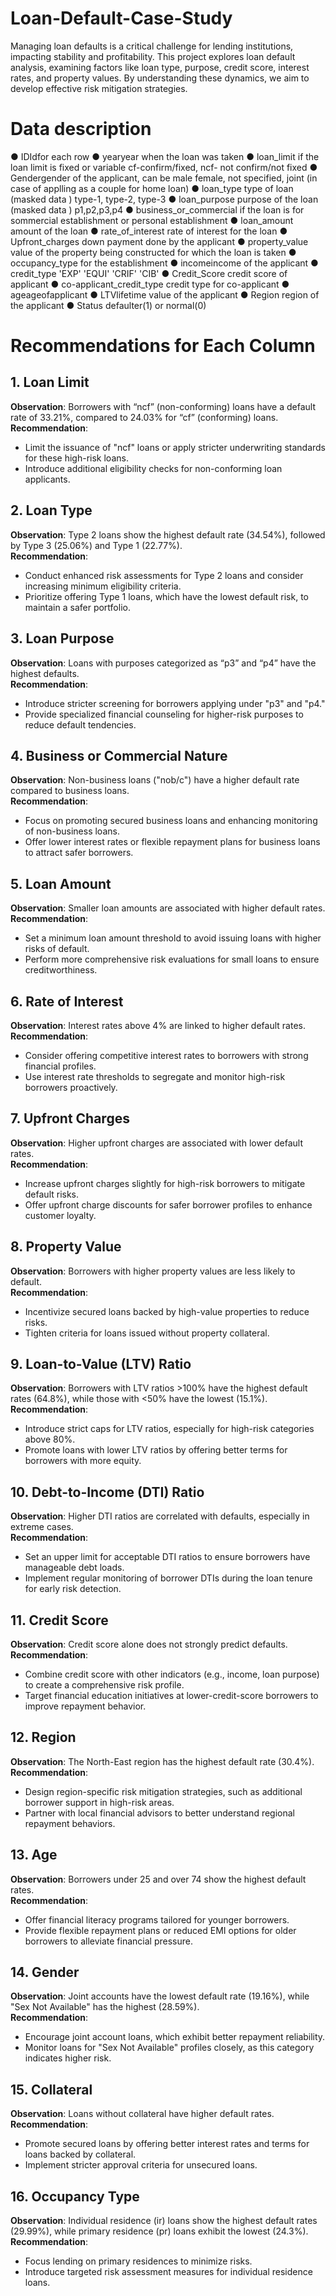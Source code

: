 # Loan-Default-Case-Study
Managing loan defaults is a critical challenge for lending institutions, impacting stability and profitability. This project explores loan default analysis, examining factors like loan type, purpose, credit score, interest rates, and property values. By understanding these dynamics, we aim to develop effective risk mitigation strategies.


# Data description
 ● IDIdfor each row
 ● yearyear when the loan was taken
 ● loan_limit if the loan limit is fixed or variable cf-confirm/fixed, ncf- not confirm/not fixed
 ● Gendergender of the applicant, can be male female, not specified, joint (in case of applling as a couple for home loan)
 ● loan_type type of loan (masked data ) type-1, type-2, type-3
 ● loan_purpose purpose of the loan (masked data ) p1,p2,p3,p4
 ● business_or_commercial if the loan is for sommercial establishment or personal establishment
 ● loan_amount amount of the loan
 ● rate_of_interest rate of interest for the loan
 ● Upfront_charges down payment done by the applicant
 ● property_value value of the property being constructed for which the loan is taken
 ● occupancy_type for the establishment
 ● incomeincome of the applicant
 ● credit_type 'EXP' 'EQUI' 'CRIF' 'CIB'
 ● Credit_Score credit score of applicant
 ● co-applicant_credit_type credit type for co-applicant
 ● ageageofapplicant
 ● LTVlifetime value of the applicant
 ● Region region of the applicant
 ● Status defaulter(1) or normal(0)

# Recommendations for Each Column

## 1. Loan Limit
**Observation**: Borrowers with “ncf” (non-conforming) loans have a default rate of 33.21%, compared to 24.03% for “cf” (conforming) loans.  
**Recommendation**:  
- Limit the issuance of "ncf" loans or apply stricter underwriting standards for these high-risk loans.  
- Introduce additional eligibility checks for non-conforming loan applicants.  

## 2. Loan Type
**Observation**: Type 2 loans show the highest default rate (34.54%), followed by Type 3 (25.06%) and Type 1 (22.77%).  
**Recommendation**:  
- Conduct enhanced risk assessments for Type 2 loans and consider increasing minimum eligibility criteria.  
- Prioritize offering Type 1 loans, which have the lowest default risk, to maintain a safer portfolio.  

## 3. Loan Purpose
**Observation**: Loans with purposes categorized as “p3” and “p4” have the highest defaults.  
**Recommendation**:  
- Introduce stricter screening for borrowers applying under "p3" and "p4."  
- Provide specialized financial counseling for higher-risk purposes to reduce default tendencies.  

## 4. Business or Commercial Nature
**Observation**: Non-business loans ("nob/c") have a higher default rate compared to business loans.  
**Recommendation**:  
- Focus on promoting secured business loans and enhancing monitoring of non-business loans.  
- Offer lower interest rates or flexible repayment plans for business loans to attract safer borrowers.  

## 5. Loan Amount
**Observation**: Smaller loan amounts are associated with higher default rates.  
**Recommendation**:  
- Set a minimum loan amount threshold to avoid issuing loans with higher risks of default.  
- Perform more comprehensive risk evaluations for small loans to ensure creditworthiness.  

## 6. Rate of Interest
**Observation**: Interest rates above 4% are linked to higher default rates.  
**Recommendation**:  
- Consider offering competitive interest rates to borrowers with strong financial profiles.  
- Use interest rate thresholds to segregate and monitor high-risk borrowers proactively.  

## 7. Upfront Charges
**Observation**: Higher upfront charges are associated with lower default rates.  
**Recommendation**:  
- Increase upfront charges slightly for high-risk borrowers to mitigate default risks.  
- Offer upfront charge discounts for safer borrower profiles to enhance customer loyalty.  

## 8. Property Value
**Observation**: Borrowers with higher property values are less likely to default.  
**Recommendation**:  
- Incentivize secured loans backed by high-value properties to reduce risks.  
- Tighten criteria for loans issued without property collateral.  

## 9. Loan-to-Value (LTV) Ratio
**Observation**: Borrowers with LTV ratios >100% have the highest default rates (64.8%), while those with <50% have the lowest (15.1%).  
**Recommendation**:  
- Introduce strict caps for LTV ratios, especially for high-risk categories above 80%.  
- Promote loans with lower LTV ratios by offering better terms for borrowers with more equity.  

## 10. Debt-to-Income (DTI) Ratio
**Observation**: Higher DTI ratios are correlated with defaults, especially in extreme cases.  
**Recommendation**:  
- Set an upper limit for acceptable DTI ratios to ensure borrowers have manageable debt loads.  
- Implement regular monitoring of borrower DTIs during the loan tenure for early risk detection.  

## 11. Credit Score
**Observation**: Credit score alone does not strongly predict defaults.  
**Recommendation**:  
- Combine credit score with other indicators (e.g., income, loan purpose) to create a comprehensive risk profile.  
- Target financial education initiatives at lower-credit-score borrowers to improve repayment behavior.  

## 12. Region
**Observation**: The North-East region has the highest default rate (30.4%).  
**Recommendation**:  
- Design region-specific risk mitigation strategies, such as additional borrower support in high-risk areas.  
- Partner with local financial advisors to better understand regional repayment behaviors.  

## 13. Age
**Observation**: Borrowers under 25 and over 74 show the highest default rates.  
**Recommendation**:  
- Offer financial literacy programs tailored for younger borrowers.  
- Provide flexible repayment plans or reduced EMI options for older borrowers to alleviate financial pressure.  

## 14. Gender
**Observation**: Joint accounts have the lowest default rate (19.16%), while "Sex Not Available" has the highest (28.59%).  
**Recommendation**:  
- Encourage joint account loans, which exhibit better repayment reliability.  
- Monitor loans for "Sex Not Available" profiles closely, as this category indicates higher risk.  

## 15. Collateral
**Observation**: Loans without collateral have higher default rates.  
**Recommendation**:  
- Promote secured loans by offering better interest rates and terms for loans backed by collateral.  
- Implement stricter approval criteria for unsecured loans.  

## 16. Occupancy Type
**Observation**: Individual residence (ir) loans show the highest default rates (29.99%), while primary residence (pr) loans exhibit the lowest (24.3%).  
**Recommendation**:  
- Focus lending on primary residences to minimize risks.  
- Introduce targeted risk assessment measures for individual residence loans.  
